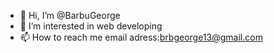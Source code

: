 - 👋 Hi, I’m @BarbuGeorge
- 👀 I’m interested in web developing
- 📫 How to reach me email adress:brbgeorge13@gmail.com


